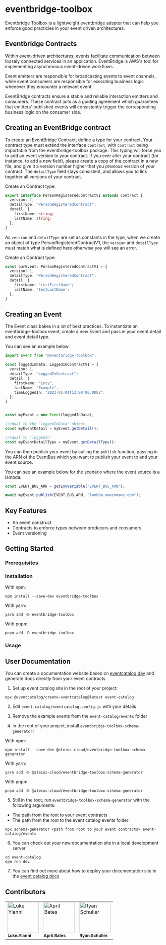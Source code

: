 # eventbridge-toolbox

Eventbridge Toolbox is a lightweight eventbridge adapter that can help you enforce good practicies in your event driven architectures.

## Eventbridge Contracts

Within event-driven architectures, events facilitate communication between loosely connected services in an application. EventBridge is AWS's tool for implementing asynchronous event-driven workflows.

Event emitters are responsible for broadcasting events to event channels, while event consumers are responsible for executing business logic whenever they encounter a relevant event.

EventBridge contracts ensure a stable and reliable interaction emitters and consumers. These contract acts as a guiding agreement which guarantees that emitters' published events will consistently trigger the corresponding business logic on the consumer side.

## Creating an EventBridge contract

To create an EventBridge Contract, define a type for your contract. Your contract type must extend the interface `Contract`, with `Contract` being importable from the eventbridge-toolbox package. This typing will force you to add an event version to your contract. If you ever alter your contract (for instance, to add a new field), please create a copy of the contract in a new file, and give it a version number higher that you previous version of your contract. The `detailType` field stays consistent, and allows you to link together all versions of your contract.

Create an Contract type:

```typescript
export interface PersonRegisteredContractV1 extends Contract {
  version: 1;
  detailType: "PersonRegisteredContract";
  detail: {
    firstName: string;
    lastName: string;
  };
}
```

As `version` and `detailType` are set as constants in the type, when we create an object of type PersonRegisteredContractV1, the `version` and `detailType` must match what is defined here otherwise you will see an error.

Create an Contract type:

```typescript
const ourEvent: PersonRegisteredContractV1 = {
  version: 1;
  detailType: "PersonRegisteredContract";
  detail: {
    firstName: 'testFirstName';
    lastName: 'testLastName';
  };
}
```

## Creating an Event

The Event class bakes in a lot of best practices. To instantiate an eventbridge-toolbox event, create a new Event and pass in your event detail and event detail type.

You can see an example below:

```typescript
import Event from "@eventbridge-toolbox";

const loggedInData: LoggedInContractV1 = {
  version: 1;
  detailType: "LoggedInContract";
  detail: {
    firstName: "Lucy",
    lastName: "Example",
    timeLoggedIn: "2023-01-01T13:00:00.000Z",
  };
}


const myEvent = new Event(loggedInData);

//equal to the 'loggedInData' object
const myEventDetail = myEvent.getDetail();

//equal to 'loggedIn'
const myEventDetailType = myEvent.getDetailType():

```

You can then publish your event by calling the `publish` function, passing in the ARN of the EventBus which you want to publish your event to and your event source.

You can see an example below for the scenario where the event source is a lambda:

```typescript
const EVENT_BUS_ARN = getEnvVariable("EVENT_BUS_ARN");

await myEvent.publish(EVENT_BUS_ARN, "lambda.amazonaws.com");
```

## Key Features

- An event construct
- Contracts to enforce types between producers and consumers
- Event versioning

## Getting Started

### Prerequisites

### Installation

With npm:

```
npm install --save-dev eventbridge-toolbox
```

With yarn:

```
yarn add -D eventbridge-toolbox
```

With pnpm:

```
pnpm add -D eventbridge-toolbox
```

### Usage

## User Documentation

You can create a documentation website based on [eventcatalog.dev](https://www.eventcatalog.dev/) and generate docs directly from your event contracts.

1. Set up event catalog site in the root of your project:

```
npx @eventcatalog/create-eventcatalog@latest event-catalog
```

2. Edit `event-catalog/eventcatalog.config.js` with your details

3. Remove the example events from the `event-catalog/events` folder

4. In the root of your project, install `eventbridge-toolbox-schema-generator`:

With npm:

```
npm install --save-dev @aleios-cloud/eventbridge-toolbox-schema-generator
```

With yarn:

```
yarn add -D @aleios-cloud/eventbridge-toolbox-schema-generator
```

With pnpm:

```
pnpm add -D @aleios-cloud/eventbridge-toolbox-schema-generator
```

5. Still in the root, run `eventbridge-toolbox-schema-generator` with the following arguments:

- The path from the root to your event contracts
- The path from the root to the event catalog events folder

```
npx schema-generator <path from root to your event contracts> event-catalog/events
```

6. You can check out your new documentation site in a local development server

```
cd event-catalog
npm run dev
```

7. You can find out more about how to deploy your documentation site in the [event catalog docs](https://www.eventcatalog.dev/docs/guides/deployment)

## Contributors

<!-- markdownlint-disable -->
<table>
  <tbody>
    <tr>
      <td valign="top"><a href="https://github.com/lukey-aleios"><img src="https://avatars.githubusercontent.com/u/93375669?v=4" width="100px;" alt="Luke Yianni"/><br /><sub><b>Luke Yianni</b></sub></a></td>
      <td valign="top"><a href="https://github.com/april-bates-aleios"><img src="https://avatars.githubusercontent.com/u/124585201?v=4" width="100px;" alt="April Bates"/><br /><sub><b>April Bates</b></sub></a></td>
      <td valign="top"><a href="https://github.com/RyanT5"><img src="https://avatars.githubusercontent.com/u/22382958?v=4" width="100px;" alt="Ryan Schuller"/><br /><sub><b>Ryan Schuller</b></sub></a></td>
    </tr>
  </tbody>
</table>
<!-- markdownlint-restore -->
